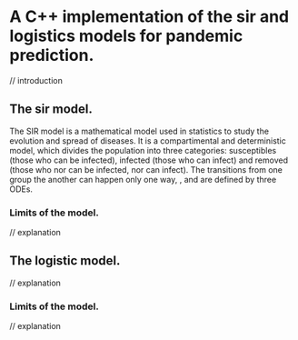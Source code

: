 # A C++ implementation of the sir and logistics models for pandemic prediction.
// introduction
## The sir model.
The SIR model is a mathematical model used in statistics to study the evolution and spread of diseases. It is a compartimental and deterministic model, which divides the population into three categories: susceptibles (those who can be infected), infected (those who can infect) and removed (those who nor can be infected, nor can infect). The transitions from one group the another can happen only one way, , and are defined by three ODEs.
### Limits of the model.
// explanation
## The logistic model.
// explanation
### Limits of the model.
// explanation
